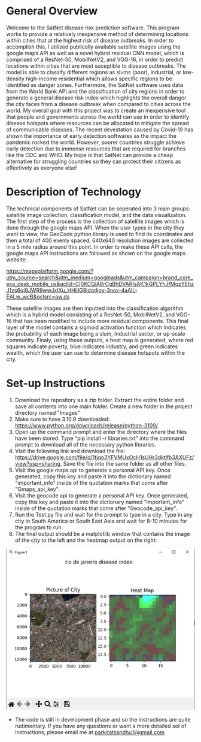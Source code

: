 # General Overview

 Welcome to the SatNet disease risk prediction software. This program works to provide a relatively inexpensive method of determining locations within cities that at the highest risk of disease outbreaks. In order to accomplish this, I utilized publically available satellite images uisng the google maps API as well as a novel hybrid residual CNN model, which is comprised of a ResNet-50, MobilNetV2, and VGG-16, in order to predict locations within cities that are most suceptible to disease outbreaks. The model is able to classify different regions as slums (poor), industrial, or low-density high-income residential which allows specific regions  to be identified as danger zones. Furthermore, the SatNet software uses  data from the World Bank API and the classification of city regions in order to generate a general disease risk index which highlights the overall danger the city faces from a disease outbreak when compared to cities across the world. My overall goal with this project was to create an inexpensive tool that people and governments across the world can use in order to identify disease hotspots where resources can be allocated to mitigate the spread of communicable diseases. The recent devestation caused by Covid-19 has shown the importance of early detection softwares as the impact the pandemic rocked the world. However, poorer countries struggle achieve early detection due to immense resources that are required for branches like the CDC and WHO. My hope is that SatNet can provide a cheap alternative for struggling countries so they can protect their citizens as effectively as everyone else!

# Description of Technology

The technical components of SatNet can be seperated into 3 main groups: satellite image collection, classification model, and the data visualization. The first step of the process is the collection of satellite images which is done through the google maps API. When the user types in the city they want to view, the GeoCode python library is used to find its coordinates and then a total of 400 evenly spaced, 640x640 resolution images are collected in a 5 mile radius around this point. In order to make these API calls, the google maps API instructions are followed as shown on the google maps website: 

https://mapsplatform.google.com/?utm_source=search&utm_medium=googleads&utm_campaign=brand_core_exa_desk_mobile_us&gclid=Cj0KCQiA6rCgBhDVARIsAK1kGPLYhJfMqzYEhzJ1zs6qi9JWR9wwJxIXu_HHiiIG9idqdjqy-3nov-4aAlL-EALw_wcB&gclsrc=aw.ds

These satellite images are then inputted into the classification algorithm which is a hybrid model consisting of a ResNet-50, MobilNetV2, and VGG-16 that has been modified to include more residual components. This final layer of the model contains a sigmoid activation function which indicates the probability of each image being a slum, industrial sector, or up-scale community. Finaly, using these outputs, a heat map is generated, where red squares indicate poverty, blue indicates industry, and green indicates wealth, which the user can use to determine disease hotspots within the city.


# Set-up Instructions

1. Download the repository as a zip folder. Extract the entire folder and save all contents into one main folder. Create a new folder in the project directory named "Images"
2. Make sure to have 3.10.9 downloaded: https://www.python.org/downloads/release/python-3109/
3. Open up the command prompt and enter the directory where the files have been stored. Type "pip install -r libraries.txt" into the command prompt to download all of the necessary python libraries.
3. Visit the following link and download the file: https://drive.google.com/file/d/1tjqo3YFVMUxOcH1sUHr3dktlfb3AXUFz/view?usp=sharing. Save the file into the same folder as all other files.
4. Visit the google maps api to generate a personal API key. Once generated, copy this key and paste it into the dictionary named "important_info" inside of the quotation marks that come after "Gmaps_api_key".
5. Visit the geocode api to generate a personal API key. Once generated, copy this key and paste it into the dictionary named "important_info" inside of the quotation marks that come after "Geocode_api_key".
6. Run the Test.py file and wait for the prompt to type in a city. Type in any city in South America or South East Asia and wait for 8-10 minutes for the program to run.
7. The final output should be a matplotlib window that contains the image of the city to the left and the heatmap output on the right: 

![This is an image](https://github.com/ParkiratS/OfficialSatNet/blob/main/example.PNG)
* The code is still in development phase and so the instructions are quite rudimentary. If you have any questions or want a more detailed set of instructions, please email me at parkiratsandhu1@gmail.com

